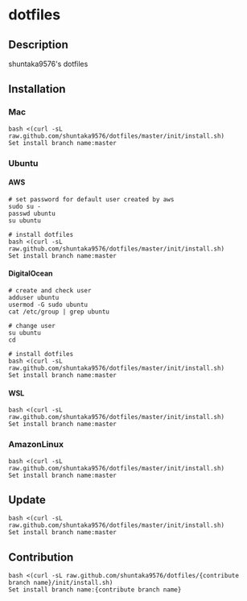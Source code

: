# dotfiles
## Description
shuntaka9576's dotfiles

## Installation
### Mac
```
bash <(curl -sL raw.github.com/shuntaka9576/dotfiles/master/init/install.sh)
Set install branch name:master
```

### Ubuntu
#### AWS
```
# set password for default user created by aws
sudo su -
passwd ubuntu
su ubuntu

# install dotfiles
bash <(curl -sL raw.github.com/shuntaka9576/dotfiles/master/init/install.sh)
Set install branch name:master
```

#### DigitalOcean
```
# create and check user
adduser ubuntu
usermod -G sudo ubuntu
cat /etc/group | grep ubuntu

# change user
su ubuntu
cd

# install dotfiles
bash <(curl -sL raw.github.com/shuntaka9576/dotfiles/master/init/install.sh)
Set install branch name:master
```

#### WSL
```
bash <(curl -sL raw.github.com/shuntaka9576/dotfiles/master/init/install.sh)
Set install branch name:master
```

### AmazonLinux
```
bash <(curl -sL raw.github.com/shuntaka9576/dotfiles/master/init/install.sh)
Set install branch name:master
```

## Update
```
bash <(curl -sL raw.github.com/shuntaka9576/dotfiles/master/init/install.sh)
Set install branch name:master
```

## Contribution
```
bash <(curl -sL raw.github.com/shuntaka9576/dotfiles/{contribute branch name}/init/install.sh)
Set install branch name:{contribute branch name}
```
